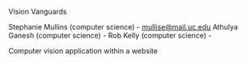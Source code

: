 Vision Vanguards

Stephanie Mullins (computer science) - mullise@mail.uc.edu 
Athulya Ganesh (computer science) - 
Rob Kelly (computer science) - 

Computer vision application within a website
